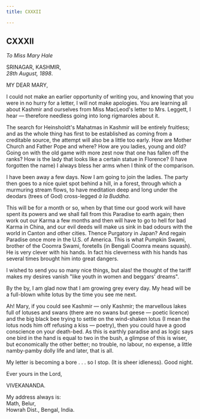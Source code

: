 ```yaml
---
title: CXXXII

---
```





  

  


## CXXXII

*To Miss Mary Hale*

SRINAGAR, KASHMIR,  
*28th August, 1898*.

MY DEAR MARY,

I could not make an earlier opportunity of writing you, and knowing that
you were in no hurry for a letter, I will not make apologies. You are
learning all about Kashmir and ourselves from Miss MacLeod's letter to
Mrs. Leggett, I hear — therefore needless going into long rigmaroles
about it.

The search for Heinsholdt's Mahatmas in Kashmir will be entirely
fruitless; and as the whole thing has first to be established as coming
from a creditable source, the attempt will also be a little too early.
How are Mother Church and Father Pope and where? How are you ladies,
young and old? Going on with the old game with more zest now that one
has fallen off the ranks? How is the lady that looks like a certain
statue in Florence? (I have forgotten the name) I always bless her arms
when I think of the comparison.

I have been away a few days. Now I am going to join the ladies. The
party then goes to a nice quiet spot behind a hill, in a forest, through
which a murmuring stream flows, to have meditation deep and long under
the deodars (trees of God) cross-legged *à la Buddha*.

This will be for a month or so, when by that time our good work will
have spent its powers and we shall fall from this Paradise to earth
again; then work out our Karma a few months and then will have to go to
hell for bad Karma in China, and our evil deeds will make us sink in bad
odours with the world in Canton and other cities. Thence Purgatory in
Japan? And regain Paradise once more in the U.S. of America. This is
what Pumpkin Swami, brother of the Coomra Swami, foretells (in Bengali
Coomra means squash). He is very clever with his hands. In fact his
cleverness with his hands has several times brought him into great
dangers.

I wished to send you so many nice things, but alas! the thought of the
tariff makes my desires vanish "like youth in women and beggars'
dreams".

By the by, I am glad now that I am growing grey every day. My head will
be a full-blown white lotus by the time you see me next.

Ah! Mary, if you could see Kashmir — only Kashmir; the marvellous lakes
full of lotuses and swans (there are no swans but geese — poetic
licence) and the big black bee trying to settle on the wind-shaken lotus
(I mean the lotus nods him off refusing a kiss — poetry), then you could
have a good conscience on your death-bed. As this is earthly paradise
and as logic says one bird in the hand is equal to two in the bush, a
glimpse of this is wiser, but economically the other better; no trouble,
no labour, no expense, a little namby-pamby dolly life and later, that
is all.

My letter is becoming a bore . . . so I stop. (It is sheer idleness).
Good night. 

Ever yours in the Lord,

VIVEKANANDA.

My address always is:  
Math, Belur,  
Howrah Dist., Bengal, India.


